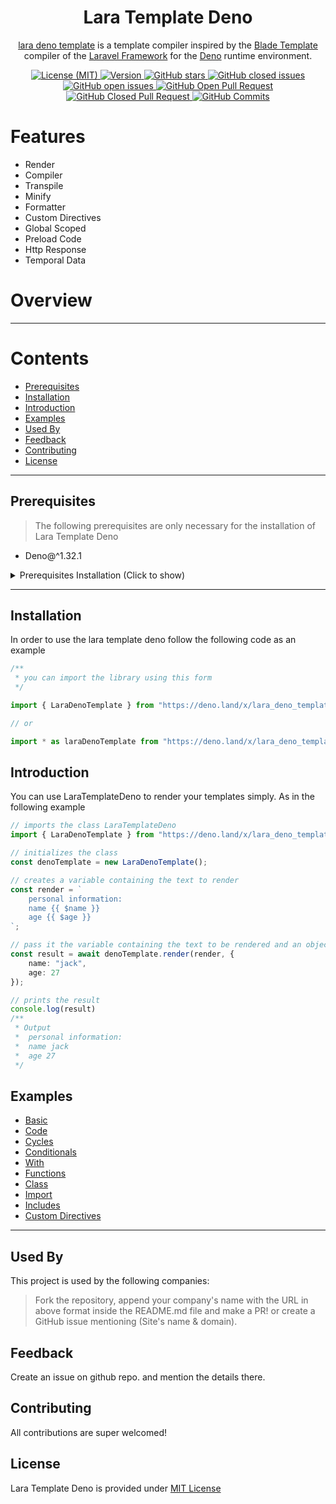<h1 align="center">
Lara Template Deno
</h1>

<p align="center">
<a href="https://deno.land/x/lara_template_deno">lara deno template</a> is a template compiler inspired by the <a href="https://laravel.com/docs/10.x/blade" target="_blank">Blade Template</a> compiler of the <a href="https://laravel.com" target="_blank">Laravel Framework</a> for the <a href="https://deno.land" target="_blank">Deno</a> runtime environment.
</p>

<p align="center">
	<a href="https://github.com/JackBello/lara-template-deno/blob/master/LICENSE">
		<img src="https://img.shields.io/github/license/JackBello/lara-template-deno?style=for-the-badge&logo=github" alt="License (MIT)" />
	</a>
	<a href="#installation">
		<img src="https://img.shields.io/github/v/tag/JackBello/lara-template-deno?style=for-the-badge&logo=github" alt="Version" />
	</a>
	<a href="#">
		<img alt="GitHub stars" src="https://img.shields.io/github/stars/JackBello/lara-template-deno?style=for-the-badge&logo=github" />
	</a>
	<a href="https://github.com/JackBello/lara-template-deno/issues?q=is%3Aissue+is%3Aclosed">
		<img alt="GitHub closed issues" src="https://img.shields.io/github/issues-closed-raw/JackBello/lara-template-deno?style=for-the-badge&logo=github" />
	</a>
	<a href="https://github.com/JackBello/lara-template-deno/issues">
		<img alt="GitHub open issues" src="https://img.shields.io/github/issues-raw/JackBello/lara-template-deno?style=for-the-badge&color=red&logo=github" />
	</a>
    <a href="https://github.com/JackBello/lara-template-deno/pulls?q=is%3Aopen+is%3Apr">
        <img alt="GitHub Open Pull Request" src="https://img.shields.io/github/issues-pr-raw/JackBello/lara-template-deno?style=for-the-badge&logo=github">
    </a>
    <a href="https://github.com/JackBello/lara-template-deno/pulls?q=is%3Apr+is%3Aclosed">
        <img src="https://img.shields.io/github/issues-pr-closed-raw/JackBello/lara-template-deno?style=for-the-badge&logo=github" alt="GitHub Closed Pull Request"/>
    </a>
    <a href="https://github.com/JackBello/lara-template-deno/commits/master">
        <img src="https://img.shields.io/github/last-commit/JackBello/lara-template-deno?color=%2357d3af&style=for-the-badge&logo=github"alt="GitHub Commits"/>
    </a>
</p>

<p align="center">

</p>

# Features

- Render
- Compiler
- Transpile
- Minify
- Formatter
- Custom Directives
- Global Scoped
- Preload Code
- Http Response
- Temporal Data

# Overview

<hr />

# Contents
- [Prerequisites](#prerequisites)
- [Installation](#installation)
- [Introduction](#introduction)
- [Examples](#examples)
- [Used By](#used-by)
- [Feedback](#feedback)
- [Contributing](#contributing)
- [License](#license)

<hr />

## Prerequisites

> The following prerequisites are only necessary for the installation of Lara Template Deno

- Deno@^1.32.1

<details>
  <summary>Prerequisites Installation (Click to show)</summary>

- to install deno you need to follow the steps in the following link <a href="https://deno.land/manual@v1.32.1/getting_started/installation">Deno Install</a>.
</details>


<hr />

## Installation

In order to use the lara template deno follow the following code as an example

```ts
/**
 * you can import the library using this form
 */

import { LaraDenoTemplate } from "https://deno.land/x/lara_deno_template@v1.0.0/mod.ts"

// or

import * as laraDenoTemplate from "https://deno.land/x/lara_deno_template@v1.0.0/mod.ts";

```

## Introduction

You can use LaraTemplateDeno to render your templates simply. As in the following example

```ts
// imports the class LaraTemplateDeno
import { LaraDenoTemplate } from "https://deno.land/x/lara_deno_template@v1.0.0/mod.ts"

// initializes the class
const denoTemplate = new LaraDenoTemplate();

// creates a variable containing the text to render
const render = `
    personal information:
    name {{ $name }}
    age {{ $age }}
`;

// pass it the variable containing the text to be rendered and an object with the properties and methods to be interpreted in the template
const result = await denoTemplate.render(render, {
    name: "jack",
    age: 27
});

// prints the result
console.log(result)
/**
 * Output
 *  personal information:
 *  name jack
 *  age 27
 */
```

## Examples
- [Basic](https://deno.land/x/lara_deno_template@v1.0.0/examples/basic.deno?source)
- [Code](https://deno.land/x/lara_deno_template@v1.0.0/examples/code.deno?source)
- [Cycles](https://deno.land/x/lara_deno_template@v1.0.0/examples/cycles.deno?source)
- [Conditionals](https://deno.land/x/lara_deno_template@v1.0.0/examples/conditionals.deno?source)
- [With](https://deno.land/x/lara_deno_template@v1.0.0/examples/with.deno?source)
- [Functions](https://deno.land/x/lara_deno_template@v1.0.0/examples/functions.deno?source)
- [Class](https://deno.land/x/lara_deno_template@v1.0.0/examples/class.deno?source)
- [Import](https://deno.land/x/lara_deno_template@v1.0.0/examples/import.deno?source)
- [Includes](https://deno.land/x/lara_deno_template@v1.0.0/examples/includes.deno?source)
- [Custom Directives](https://deno.land/x/lara_deno_template@v1.0.0/examples/custom_directives.deno?source)

<hr />

## Used By

This project is used by the following companies:

> Fork the repository, append your company's name with the URL in above format inside the README.md file and make a PR! or create a GitHub issue mentioning (Site's name & domain).

## Feedback

Create an issue on github repo. and mention the details there.

## Contributing

All contributions are super welcomed!

## License

Lara Template Deno is provided under [MIT License](https://opensource.org/licenses/MIT)